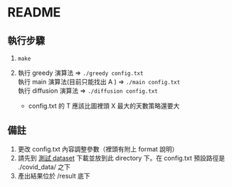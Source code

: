 # README

## 執行步驟
1. `make`

2. 執行 greedy 演算法 => `./greedy config.txt`</br>
   執行 main 演算法(目前只能找出 A ) => `./main config.txt`</br>
   執行 diffusion 演算法 => `./diffusion config.txt`
   - config.txt 的 T 應該比圖裡頭 X 最大的天數策略還要大


## 備註
1. 更改 config.txt 內容調整參數（裡頭有附上 format 說明）
2. 請先到 [測試 dataset](https://drive.google.com/drive/folders/1RWGVpCf35kHnjFqEzVXbXW2nDiBUsOyA?usp=sharing) 下載並放到此 directory 下。在 config.txt 預設路徑是 ./covid_data/ 之下
3. 產出結果位於 /result 底下
